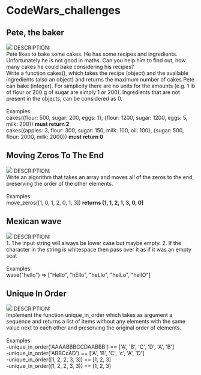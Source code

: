 # CodeWars_challenges
## Pete, the baker
<img src="https://github.com/atisamhaq123/CodeWars_challenges/blob/main/Peter_the_baker/imagex.PNG">
DESCRIPTION:
<br>
Pete likes to bake some cakes. He has some recipes and ingredients. Unfortunately he is not good in maths. Can you help him to find out, how many cakes he could bake considering his recipes?
<br>
Write a function cakes(), which takes the recipe (object) and the available ingredients (also an object) and returns the maximum number of cakes Pete can bake (integer). For simplicity there are no units for the amounts (e.g. 1 lb of flour or 200 g of sugar are simply 1 or 200). Ingredients that are not present in the objects, can be considered as 0.
<br>
<br>
Examples:
<br>
cakes({flour: 500, sugar: 200, eggs: 1}, {flour: 1200, sugar: 1200, eggs: 5, milk: 200})
<b>must return 2</b>
<br>
cakes({apples: 3, flour: 300, sugar: 150, milk: 100, oil: 100}, {sugar: 500, flour: 2000, milk: 2000})
<b>must return 0</b>
<br>

## Moving Zeros To The End
<img src="https://github.com/atisamhaq123/CodeWars_challenges/blob/main/Movin_%20Zeros_To_The%20_End/imagex.PNG">
DESCRIPTION:
<br>
Write an algorithm that takes an array and moves all of the zeros to the end, preserving the order of the other elements.
<br>
<br>
Examples:
<br>
move_zeros([1, 0, 1, 2, 0, 1, 3]) 
<b> returns [1, 1, 2, 1, 3, 0, 0] </b>

## Mexican wave
<img src="https://github.com/atisamhaq123/CodeWars_challenges/blob/main/Mexican%20wave/imagex.PNG">
DESCRIPTION:
<br>
 1.  The input string will always be lower case but maybe empty.
 2.  If the character in the string is whitespace then pass over it as if it was an empty seat
<br>
<br>
Examples:
<br>
wave("hello") => ["Hello", "hEllo", "heLlo", "helLo", "hellO"]

## Unique In Order
<img src="https://github.com/atisamhaq123/CodeWars_challenges/blob/main/Unique%20In%20Order/imagex.PNG">
DESCRIPTION:
<br>
Implement the function unique_in_order which takes as argument a sequence and returns a list of items without any elements with the same value next to each other and preserving the original order of elements.
<br>
<br>
Examples:
<br>
 -unique_in_order('AAAABBBCCDAABBB') == ['A', 'B', 'C', 'D', 'A', 'B']
 <br>
 -unique_in_order('ABBCcAD')         == ['A', 'B', 'C', 'c', 'A', 'D']
 <br>
 -unique_in_order([1, 2, 2, 3, 3])   == [1, 2, 3]
 <br>
 -unique_in_order((1, 2, 2, 3, 3))   == [1, 2, 3]
 <br>
